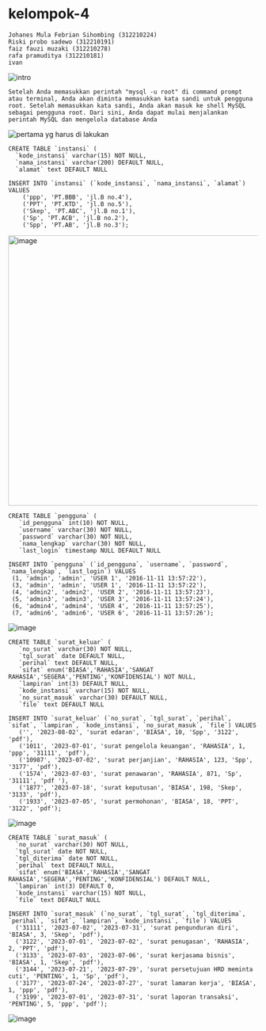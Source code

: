 # kelompok-4
```
Johanes Mula Febrian Sihombing (312210224)
Riski probo sadewo (312210191)
faiz fauzi muzaki (312210278)
rafa pramuditya (312210181)
ivan
```

![intro](https://github.com/riskibowo/kelompok-4/assets/115862112/ed983310-9ad2-4093-9395-e139c0b779bb)

```
Setelah Anda memasukkan perintah "mysql -u root" di command prompt atau terminal, Anda akan diminta memasukkan kata sandi untuk pengguna root. Setelah memasukkan kata sandi, Anda akan masuk ke shell MySQL sebagai pengguna root. Dari sini, Anda dapat mulai menjalankan perintah MySQL dan mengelola database Anda
```

![pertama yg harus di lakukan](https://github.com/riskibowo/kelompok-4/assets/115862112/278b12c5-07ce-4f92-907c-58164c76852c)

```
CREATE TABLE `instansi` (
  `kode_instansi` varchar(15) NOT NULL,
  `nama_instansi` varchar(200) DEFAULT NULL,
  `alamat` text DEFAULT NULL
```

```
INSERT INTO `instansi` (`kode_instansi`, `nama_instansi`, `alamat`) VALUES
    ('ppp', 'PT.BBB', 'jl.B no.4'),
    ('PPT', 'PT.KTD', 'jl.B no.5'),
    ('Skep', 'PT.ABC', 'jl.B no.1'),
    ('Sp', 'PT.ACB', 'jl.B no.2'),
    ('Spp', 'PT.AB', 'jl.B no.3');
```

<img width="546" alt="image" src="https://github.com/riskibowo/kelompok-4/assets/115862112/0038eab4-eaa8-425e-90c5-b808ee8594b4">

```
CREATE TABLE `pengguna` (
   `id_pengguna` int(10) NOT NULL,
   `username` varchar(30) NOT NULL,
   `password` varchar(30) NOT NULL,
   `nama_lengkap` varchar(30) NOT NULL,
   `last_login` timestamp NULL DEFAULT NULL
  ```

  ```
INSERT INTO `pengguna` (`id_pengguna`, `username`, `password`, `nama_lengkap`, `last_login`) VALUES
   (1, 'admin', 'admin', 'USER 1', '2016-11-11 13:57:22'),
   (3, 'admin', 'admin', 'USER 1', '2016-11-11 13:57:22'),
   (4, 'admin2', 'admin2', 'USER 2', '2016-11-11 13:57:23'),
   (5, 'admin3', 'admin3', 'USER 3', '2016-11-11 13:57:24'),
   (6, 'admin4', 'admin4', 'USER 4', '2016-11-11 13:57:25'),
   (7, 'admin6', 'admin6', 'USER 6', '2016-11-11 13:57:26');
```

![image](https://github.com/riskibowo/kelompok-4/assets/115862112/93cf10c1-a1b2-45b2-ad74-0b77a05184c9)

```
CREATE TABLE `surat_keluar` (
   `no_surat` varchar(30) NOT NULL,
   `tgl_surat` date DEFAULT NULL,
   `perihal` text DEFAULT NULL,
   `sifat` enum('BIASA','RAHASIA','SANGAT RAHASIA','SEGERA','PENTING','KONFIDENSIAL') NOT NULL,
   `lampiran` int(3) DEFAULT NULL,
   `kode_instansi` varchar(15) NOT NULL,
   `no_surat_masuk` varchar(30) DEFAULT NULL,
   `file` text DEFAULT NULL
```

```
INSERT INTO `surat_keluar` (`no_surat`, `tgl_surat`, `perihal`, `sifat`, `lampiran`, `kode_instansi`, `no_surat_masuk`, `file`) VALUES
   ('', '2023-08-02', 'surat edaran', 'BIASA', 10, 'Spp', '3122', 'pdf'),
   ('1011', '2023-07-01', 'surat pengelola keuangan', 'RAHASIA', 1, 'ppp', '31111', 'pdf'),
   ('10987', '2023-07-02', 'surat perjanjian', 'RAHASIA', 123, 'Spp', '3177', 'pdf'),
   ('1574', '2023-07-03', 'surat penawaran', 'RAHASIA', 871, 'Sp', '31111', 'pdf '),
   ('1877', '2023-07-18', 'surat keputusan', 'BIASA', 198, 'Skep', '3133', 'pdf'),
   ('1933', '2023-07-05', 'surat permohonan', 'BIASA', 18, 'PPT', '3122', 'pdf');
```
![image](https://github.com/riskibowo/kelompok-4/assets/115862112/0d7d008d-8730-418c-a097-2418f1a7fb45)

```
CREATE TABLE `surat_masuk` (
  `no_surat` varchar(30) NOT NULL,
  `tgl_surat` date NOT NULL,
  `tgl_diterima` date NOT NULL,
  `perihal` text DEFAULT NULL,
  `sifat` enum('BIASA','RAHASIA','SANGAT RAHASIA','SEGERA','PENTING','KONFIDENSIAL') DEFAULT NULL,
  `lampiran` int(3) DEFAULT 0,
  `kode_instansi` varchar(15) NOT NULL,
  `file` text DEFAULT NULL
```

```
INSERT INTO `surat_masuk` (`no_surat`, `tgl_surat`, `tgl_diterima`, `perihal`, `sifat`, `lampiran`, `kode_instansi`, `file`) VALUES
  ('31111', '2023-07-02', '2023-07-31', 'surat pengunduran diri', 'BIASA', 3, 'Skep', 'pdf'),
  ('3122', '2023-07-01', '2023-07-02', 'surat penugasan', 'RAHASIA', 2, 'PPT', 'pdf'),
  ('3133', '2023-07-03', '2023-07-06', 'surat kerjasama bisnis', 'BIASA', 1, 'Skep', 'pdf'),
  ('3144', '2023-07-21', '2023-07-29', 'surat persetujuan HRD meminta cuti', 'PENTING', 1, 'Sp', 'pdf'),
  ('3177', '2023-07-24', '2023-07-27', 'surat lamaran kerja', 'BIASA', 1, 'ppp', 'pdf'),
  ('3199', '2023-07-01', '2023-07-31', 'surat laporan transaksi', 'PENTING', 5, 'ppp', 'pdf');
```
![image](https://github.com/riskibowo/kelompok-4/assets/115862112/89e7ee1f-2185-47a2-9e61-0188c1775fe9)



